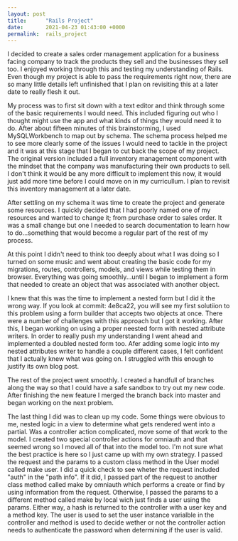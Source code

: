 ```yaml
---
layout: post
title:      "Rails Project"
date:       2021-04-23 01:43:00 +0000
permalink:  rails_project
---
```



I decided to create a sales order management application for a business facing company to track the products they sell and the businesses they sell too. I enjoyed working through this and testing my understanding of Rails. Even though my project is able to pass the requirements right now, there are so many little details left unfinished that I plan on revisiting this at a later date to really flesh it out.

My process was to first sit down with a text editor and think through some of the basic requirements I would need. This included figuring out who I thought might use the app and what kinds of things they would need it to do. After about fifteen minutes of this brainstorming, I used MySQLWorkbench to map out by schema. The schema process helped me to see more clearly some of the issues I would need to tackle in the project and it was at this stage that I began to cut back the scope of my project. The original version included a full inventory management component with the mindset that the company was manufacturing their own products to sell. I don't think it would be any more difficult to implement this now, it would just add more time before I could move on in my curricullum. I plan to revisit this inventory management at a later date.

After settling on my schema it was time to create the project and generate some resources. I quickly decided that I had poorly named one of my resources and wanted to change it; from purchase order to sales order. It was a small change but one I needed to search documentation to learn how to do...something that would become a regular part of the rest of my process. 

At this point I didn't need to think too deeply about what I was doing so I turned on some music and went about creating the basic code for my migrations, routes, controllers, models, and views while testing them in browser. Everything was going smoothly...until I began to implement a form that needed to create an object that was associated with another object.

I knew that this was the time to implement a nested form but I did it the wrong way. If you look at commit: 4e8ca22, you will see my first solutiion to this problem using a form builder that accepts two objects at once. There were a number of challenges with this approach but I got it working. After this, I began working on using a proper neested form with nested attribute writers. In order to really push my understanding I went ahead and implemented a doubled nested form too. Afer adding some logic into my nested attributes writer to handle a couple different cases, I felt confident that I actually knew what was going on. I struggled with this enough to justify its own blog post.

The rest of the project went smoothly. I created a handfull of branches along the way so that I could have a safe sandbox to try out my new code. After finishing the new feature I merged the branch back into master and began working on the next problem. 

The last thing I did was to clean up my code. Some things were obvious to me, nested logic in a view to determine what gets rendered went into a partial. Was a controller action complicated, move some of that work to the model. I created two special controller actions for omniauth and that seemed wrong so I moved all of that into the model too. I'm not sure what the best practice is here so I just came up with my own strategy. I passed the request and the params to a custom class method in the User model called make user. I did a quick check to see wheter the request included 
"auth" in the  "path info". If it did, I passed part of the request to another class method called make by omniauth which performs a create or find by using information from the request. Otherwise, I passed the params to a different method called make by local wich just finds a user using the params. Either way, a hash is returned to the controller with a user key and a method key. The user is used to set the user instance varialble in the controller and method is used to decide wether or not the controller action needs to authenticate the password when determining if the user is valid. 
